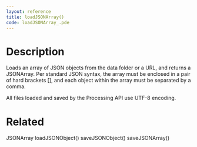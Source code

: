 ```yaml
---
layout: reference
title: loadJSONArray()
code: loadJSONArray_.pde
---
```


# Description

Loads an array of JSON objects from the data folder or a URL, and returns a JSONArray.  Per standard JSON syntax, the array must be enclosed in a pair of hard brackets [], and each object within the array must be separated by a comma.

All files loaded and saved by the Processing API use UTF-8 encoding.

# Related

JSONArray
loadJSONObject()
saveJSONObject()
saveJSONArray()
